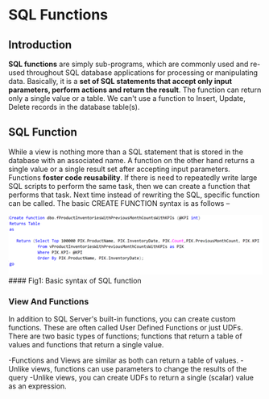 # SQL Functions

## Introduction
**SQL functions** are simply sub-programs, which are commonly used and re-used throughout SQL database applications for processing or manipulating data. Basically, it is a **set of SQL statements that accept only input parameters, perform actions and return the result**. The function can return only a single value or a table. We can't use a function to Insert, Update, Delete records in the database table(s).

## SQL Function
While a view is nothing more than a SQL statement that is stored in the database with an associated name. A function on the other hand returns a single value or a single result set after accepting input parameters.
Functions **foster code reusability**. If there is need to repeatedly write large SQL scripts to perform the same task, then we can create a function that performs that task. Next time instead of rewriting the SQL, specific function can be called.
The basic CREATE FUNCTION syntax is as follows –

<img src="./Images/Figure1.png"/>
#### Fig1: Basic syntax of SQL function 

### View And Functions
In addition to SQL Server's built-in functions, you can create custom functions. These are often called User Defined Functions or just UDFs. There are two basic types of functions; functions that return a table of values and functions that return a single value.

  -Functions and Views are similar as both can return a table of values.
  -Unlike views, functions can use parameters to change the results of the query
  -Unlike views, you can create UDFs to return a single (scalar) value as an expression.

